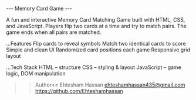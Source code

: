 --- Memory Card Game ---

A fun and interactive Memory Card Matching Game built with HTML, CSS, and JavaScript. Players flip two cards at a time and try to match pairs. The game ends when all pairs are matched.

...Features
Flip cards to reveal symbols
Match two identical cards to score
Simple and clean UI
Randomized card positions each game
Responsive grid layout

...Tech Stack
HTML – structure
CSS – styling & layout
JavaScript – game logic, DOM manipulation

>>Author<<
Ehtesham Hassan
ehteshamhassan435@gmail.com
https://github.com/Ehteshamhassan
